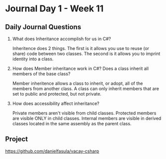 # Journal Day 1 - Week 11

## Daily Journal Questions

1. What does Inheritance accomplish for us in C#?

    Inheritence does 2 things. The first is it allows you use to reuse (or share) code between two classes. The second is it allows you to imprint identity into a class.

2. How does Member inheritance work in C#? Does a class inherit all members of the base class?

    Member inheritence allows a class to inherit, or adopt, all of the members from another class. A class can only inherit members that are set to public and protected, but not private.

3. How does accessibility affect inheritance?

    Private members aren't visible from child classes. Protected members are visible ONLY in child classes. Internal members are visible in derived classes located in the same assembly as the parent class.

## Project 

https://github.com/danielfasula/vacay-csharp